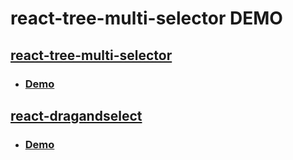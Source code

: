 # react-tree-multi-selector DEMO

## [react-tree-multi-selector](https://www.npmjs.com/package/react-tree-multi-selector)
- ### [Demo](https://eomttt.github.io/demo-module/tree-multi-selector)

## [react-dragandselect](https://www.npmjs.com/package/react-dragandselect)
- ### [Demo](https://eomttt.github.io/demo-module/drag-and-select)